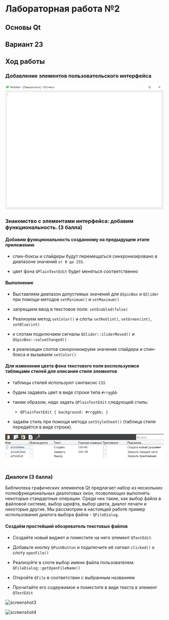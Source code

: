# Лабораторная работа №2 #

## Основы Qt ##

## Вариант 23 ##

## Ход работы ##

### Добавление элементов пользовательского интерфейса ###

![screenshot1](img/screenshot1.png)



### Знакомство с элементами интерфейса: добавим функциональность. (3 балла) ###

#### Добавим функциональность созданному на предыдущем этапе приложению ####

- спин-боксы и слайдеры будут перемещаться синхронизировано в диапазоне значений `от 0 до 255`.

- цвет фона `QPlainTextEdit` будет меняться соответственно

#### Выполнение ####

- Выставляем диапазон допустимых значений для `QSpinBox` и `QSlider` при помощи методов `setMinimum()` и `setMaximum()`

- запрещаем ввод в текстовое поле: `setEnabled(false)`

- Реализуем метод `setColor()` и слоты `setRed(int)`, `setGreen(int)`, `setBlue(int)`

- к слотам подключаем сигналы `QSlider::sliderMoved()` и `QSpinBox::valueChanged()`

- в реализации слотов синхронизируем значения слайдера и спин-бокса и вызываем `setColor()`

#### Для изменения цвета фона текстового поля воспользуемся таблицами стилей для описания стиля элементов ####

- таблицы стилей используют синтаксис `CSS`

- будем задавать цвет в виде строки типа `#rrggbb`

- таким образом, надо задать `QPlainTextEdit` следующий стиль:

  - `QPlainTextEdit { background: #rrggbb; }`

- задаём стиль при помощи метода `setStyleSheet()` (таблица стиля передаётся в виде строки).

![screenshot2](img/screenshot2.png)

### Диалоги (3 балла) ###

Библиотека графических элементов Qt предлагает набор из нескольких полнофункциональных диалоговых окон, позволяющих выполнять некоторые стандартные операции. Среди них такие, как выбор файла в файловой системе, выбор шрифта, выбор цвета, диалог печати и некоторые другие. Мы рассмотрим в настоящей работе пример использования диалога выбора файла - `QFileDialog`.

#### Создаём простейший обозреватель текстовых файлов ####

- Создайте новый виджет и поместите на него элемент `QTextEdit`.

- Добавьте кнопку `QPushButton` и подключите её сигнал `clicked()` к слоту `openFile()`

- Реализуйте в слоте выбор имени файла пользователем: `QFileDialog::getOpenFileName()`

- Откройте `QFile` в соответствии с выбранным названием

- Прочитайте его содержимое и поместите в виде текста в элемент `QTextEdit`

![screenshot3](img/screenshot3.png)

![screenshot4](img/screenshot4.png)
